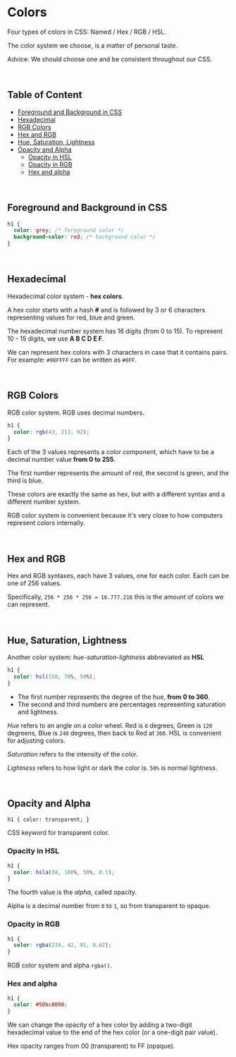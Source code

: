 # **Colors**

Four types of colors in CSS: Named / Hex / RGB / HSL.

The color system we choose, is a matter of personal taste.

Advice: We should choose one and be consistent throughout our CSS.

<br>

## **Table of Content**

- [Foreground and Background in CSS](#foreground-and-background-in-css)
- [Hexadecimal](#hexadecimal)
- [RGB Colors](#rgb-colors)
- [Hex and RGB](#hex-and-rgb)
- [Hue, Saturation, Lightness](#hue-saturation-lightness)
- [Opacity and Alpha](#opacity-and-alpha)
  - [Opacity in HSL](#opacity-in-hsl)
  - [Opacity in RGB](#opacity-in-rgb)
  - [Hex and alpha](#hex-and-alpha)

<br>

## **Foreground and Background in CSS**

```css
h1 {
  color: grey; /* foreground color */
  background-color: red; /* background color */
}
```

<br>

## **Hexadecimal**

Hexadecimal color system - **hex colors**.

A hex color starts with a hash **#** and is followed by 3 or 6 characters representing values for red, blue and green.

The hexadecimal number system has 16 digits (from 0 to 15). To represent 10 - 15 digits, we use **A B C D E F**.

We can represent hex colors with 3 characters in case that it contains pairs. For example: `#00FFFF` can be written as `#0FF`.

<br>

## **RGB Colors**

RGB color system. RGB uses decimal numbers.

```css
h1 {
  color: rgb(43, 213, 92);
}
```

Each of the 3 values represents a color component, which have to be a decimal number value **from 0 to 255**.

The first number represents the amount of red, the second is green, and the third is blue.

These colors are exactly the same as hex, but with a different syntax and a different number system.

RGB color system is convenient because it's very close to how computers represent colors internally.

<br>

## **Hex and RGB**

Hex and RGB syntaxes, each have 3 values, one for each color. Each can be one of 256 values.

Specifically, `256 * 256 * 256 = 16.777.216` this is the amount of colors we can represent.

<br>

## **Hue, Saturation, Lightness**

Another color system: _hue-saturation-lightness_ abbreviated as **HSL**

```css
h1 {
  color: hsl(150, 70%, 50%);
}
```

- The first number represents the degree of the hue, **from 0 to 360**.
- The second and third numbers are percentages representing saturation and lightness.

_Hue_ refers to an angle on a color wheel. Red is `0` degrees, Green is `120` degreens, Blue is `240` degrees, then back to Red at `360`. HSL is convenient for adjusting colors.

_Saturation_ refers to the intensity of the color.

_Lightness_ refers to how light or dark the color is. `50%` is normal lightness.

<br>

## **Opacity and Alpha**

```
h1 { color: transparent; }
```

CSS keyword for transparent color.

### **Opacity in HSL**

```css
h1 {
  color: hsla(34, 100%, 50%, 0.1);
}
```

The fourth value is the _alpha_, called opacity.

Alpha is a decimal number from `0` to `1`, so from transparent to opaque.

### **Opacity in RGB**

```css
h1 {
  color: rgba(214, 42, 91, 0.67);
}
```

RGB color system and alpha `rgba()`.

### **Hex and alpha**

```css
h1 {
  color: #50bc8090;
}
```

We can change the opacity of a hex color by adding a two-digit hexadecimal value to the end of the hex color (or a one-digit pair value).

Hex opacity ranges from 00 (transparent) to FF (opaque).
